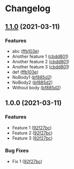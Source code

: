 # Changelog

## [1.1.0](https://www.github.com/rsenden/release-please-test/compare/v1.0.0...v1.1.0) (2021-03-11)


### Features

* abc ([ffb103e](https://www.github.com/rsenden/release-please-test/commit/ffb103e8404e41833234427bea19cc3784ec0311))
* Another feature 1 ([cbdd801](https://www.github.com/rsenden/release-please-test/commit/cbdd801492123611eac4a23581ec2c2a4edd3386))
* Another feature 2 ([cbdd801](https://www.github.com/rsenden/release-please-test/commit/cbdd801492123611eac4a23581ec2c2a4edd3386))
* Another feature 3 ([cbdd801](https://www.github.com/rsenden/release-please-test/commit/cbdd801492123611eac4a23581ec2c2a4edd3386))
* def ([ffb103e](https://www.github.com/rsenden/release-please-test/commit/ffb103e8404e41833234427bea19cc3784ec0311))
* NoBody1 ([bf885d2](https://www.github.com/rsenden/release-please-test/commit/bf885d22377e667e420421864d4048195280ae7c))
* NoBody2 ([bf885d2](https://www.github.com/rsenden/release-please-test/commit/bf885d22377e667e420421864d4048195280ae7c))
* Without body ([bf885d2](https://www.github.com/rsenden/release-please-test/commit/bf885d22377e667e420421864d4048195280ae7c))

## 1.0.0 (2021-03-11)


### Features

* Feature 1 ([92f27bc](https://www.github.com/rsenden/release-please-test/commit/92f27bcfee9ee0c2af8146f198a4f55167f45a69))
* Feature 2 ([92f27bc](https://www.github.com/rsenden/release-please-test/commit/92f27bcfee9ee0c2af8146f198a4f55167f45a69))
* Feature 3 ([92f27bc](https://www.github.com/rsenden/release-please-test/commit/92f27bcfee9ee0c2af8146f198a4f55167f45a69))


### Bug Fixes

* Fix 1 ([92f27bc](https://www.github.com/rsenden/release-please-test/commit/92f27bcfee9ee0c2af8146f198a4f55167f45a69))
